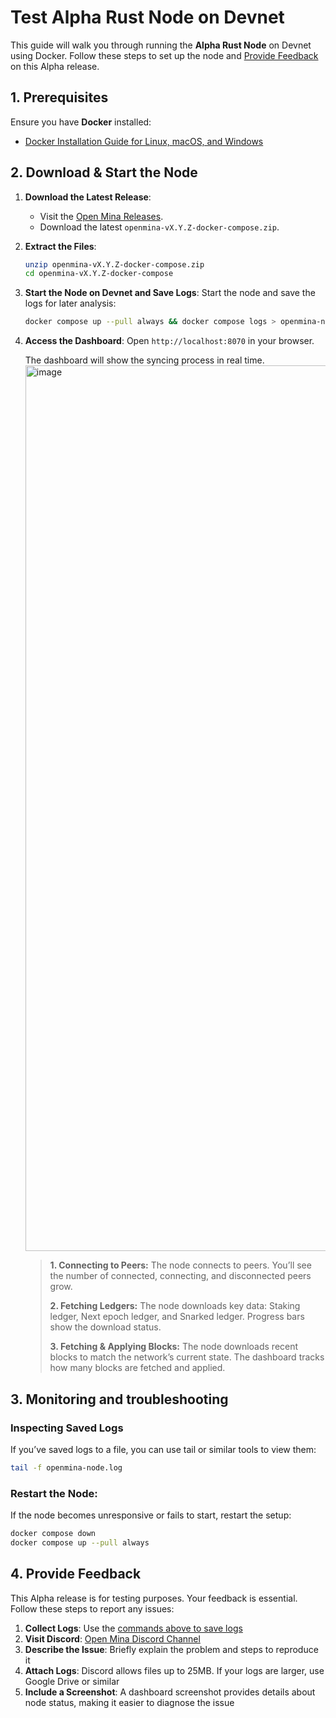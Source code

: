 # Test Alpha Rust Node on Devnet

This guide will walk you through running the **Alpha Rust Node** on Devnet using Docker. Follow these steps to set up the node and [Provide Feedback](#4-provide-feedback) on this Alpha release.

## 1. Prerequisites

Ensure you have **Docker** installed:

- [Docker Installation Guide for Linux, macOS, and Windows](./docker-installation.md)

## 2. Download & Start the Node

1. **Download the Latest Release**:

   - Visit the [Open Mina Releases](https://github.com/openmina/openmina/releases).
   - Download the latest `openmina-vX.Y.Z-docker-compose.zip`.

2. **Extract the Files**:

   ```bash
   unzip openmina-vX.Y.Z-docker-compose.zip
   cd openmina-vX.Y.Z-docker-compose
   ```

3. **Start the Node on Devnet and Save Logs**:
   Start the node and save the logs for later analysis:

   ```bash
   docker compose up --pull always && docker compose logs > openmina-node.log
   ```

4. **Access the Dashboard**:
   Open `http://localhost:8070` in your browser.

   The dashboard will show the syncing process in real time.
   <img width="1417" alt="image" src="https://github.com/user-attachments/assets/d9a5f5b3-522f-479b-9829-37402c63bb98">

   > **1. Connecting to Peers:** The node connects to peers. You’ll see the number of connected, connecting, and disconnected peers grow.
   >
   > **2. Fetching Ledgers:** The node downloads key data: Staking ledger, Next epoch ledger, and Snarked ledger. Progress bars show the download status.
   >
   > **3. Fetching & Applying Blocks:** The node downloads recent blocks to match the network’s current state. The dashboard tracks how many blocks are fetched and applied.

## 3. Monitoring and troubleshooting

### Inspecting Saved Logs

If you’ve saved logs to a file, you can use tail or similar tools to view them:

```bash
tail -f openmina-node.log
```

### Restart the Node:

If the node becomes unresponsive or fails to start, restart the setup:

```bash
docker compose down
docker compose up --pull always
```

## 4. Provide Feedback

This Alpha release is for testing purposes. Your feedback is essential. Follow these steps to report any issues:

1. **Collect Logs**: Use the [commands above to save logs](#2-download--start-the-node)
2. **Visit Discord**: [Open Mina Discord Channel](https://discord.com/channels/484437221055922177/1290662938734231552/1290667779317305354)
3. **Describe the Issue**: Briefly explain the problem and steps to reproduce it
4. **Attach Logs**: Discord allows files up to 25MB. If your logs are larger, use Google Drive or similar
5. **Include a Screenshot**: A dashboard screenshot provides details about node status, making it easier to diagnose the issue
